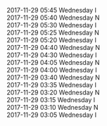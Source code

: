 2017-11-29 05:45 Wednesday  I  
2017-11-29 05:40 Wednesday  N  
2017-11-29 05:30 Wednesday  I  
2017-11-29 05:25 Wednesday  N  
2017-11-29 05:20 Wednesday  I  
2017-11-29 04:40 Wednesday  N  
2017-11-29 04:30 Wednesday  I  
2017-11-29 04:05 Wednesday  N  
2017-11-29 04:00 Wednesday  I  
2017-11-29 03:40 Wednesday  N  
2017-11-29 03:35 Wednesday  I  
2017-11-29 03:20 Wednesday  N  
2017-11-29 03:15 Wednesday  I  
2017-11-29 03:10 Wednesday  N  
2017-11-29 03:05 Wednesday  I  
